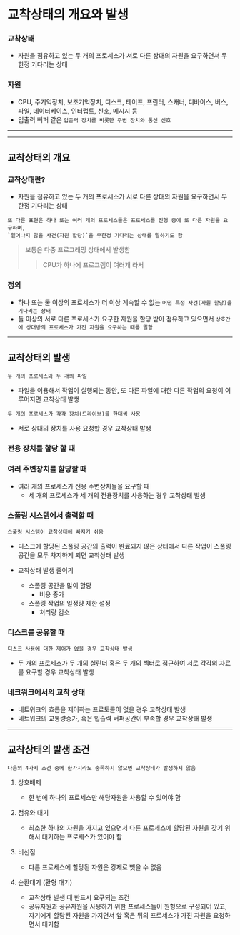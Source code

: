 # 교착상태의 개요와 발생

### 교착상태

- 자원을 점유하고 있는 두 개의 프로세스가 서로 다른 상대의 자원을 요구하면서 무한정 기다리는 상태

### 자원

- CPU, 주기억장치, 보조기억장치, 디스크, 테이프, 프린터, 스캐너, 디바이스, 버스, 파일, 데이터베이스, 인터럽트, 신호, 메시지 등
- 입출력 버퍼 같은 `입출력 장치를 비롯한 주변 장치와 통신 신호`

---

---

## 교착상태의 개요

### 교착상태란?

- 자원을 점유하고 있는 두 개의 프로세스가 서로 다른 상대의 자원을 요구하면서 무한정 기다리는 상태

```
또 다른 표현은 하나 또는 여러 개의 프로세스들은 프로세스를 진행 중에 또 다른 자원을 요구하며,
`일어나지 않을 사건(자원 할당)`을 무한정 기다리는 상태를 말하기도 함
```

> 보통은 다중 프로그래밍 상태에서 발생함
>
> > CPU가 하나에 프로그램이 여러개 라서

### 정의

- 하나 또는 둘 이상의 프로세스가 더 이상 계속할 수 없는 `어떤 특정 사건(자원 할당)을 기다리는 상태`
- 둘 이상의 서로 다른 프로세스가 요구한 자원을 할당 받아 점유하고 있으면서 `상호간에 상대방의 프로세스가 가진 자원을 요구하는 때를 말함`

---

## 교착상태의 발생

```
두 개의 프로세스와 두 개의 파일
```

- 파일을 이용해서 작업이 실행되는 동안, 또 다른 파일에 대한 다른 작업의 요청이 이루어지면 교착상태 발생

```
두 개의 프로세스가 각각 장치(드라이브)를 한대씩 사용
```

- 서로 상대의 장치를 사용 요청할 경우 교착상태 발생

### 전용 장치를 할당 할 때

### 여러 주변장치를 할당할 때

- 여러 개의 프로세스가 전용 주변장치들을 요구할 때
  - 세 개의 프로세스가 세 개의 전용장치를 사용하는 경우 교착상태 발생

### 스풀링 시스템에서 출력할 때

```
스풀링 시스템이 교착상태에 빠지기 쉬움
```

- 디스크에 할당된 스풀링 공간의 출력이 완료되지 않은 상태에서 다른 작업이 스풀링 공간을 모두 차지하게 되면 교착상태 발생

- 교착상태 발생 줄이기
  - 스풀링 공간을 많이 할당
    - 비용 증가
  - 스풀링 작업의 일정량 제한 설정
    - 처리량 감소

### 디스크를 공유할 때

```
디스크 사용에 대한 제어가 없을 경우 교착상태 발생
```

- 두 개의 프로세스가 두 개의 실린더 혹은 두 개의 섹터로 접근하여 서로 각각의 자료를 요구할 경우 교착상태 발생

### 네크워크에서의 교착 상태

- 네트워크의 흐름을 제어하는 프로토콜이 없을 경우 교착상태 발생
- 네트워크의 교통량증가, 혹은 입출력 버퍼공간이 부족할 경우 교착상태 발생

---

## 교착상태의 발생 조건

```
다음의 4가지 조건 중에 한가지라도 충족하지 않으면 교착상태가 발생하지 않음
```

1. 상호배제

   - 한 번에 하나의 프로세스만 해당자원을 사용할 수 있어야 함

2. 점유와 대기

   - 최소한 하나의 자원을 가지고 있으면서 다른 프로세스에 할당된 자원을 갖기 위해서 대기하는 프로세스가 있어야 함

3. 비선점

   - 다른 프로세스에 할당된 자원은 강제로 뻇을 수 없음

4. 순환대기 (환형 대기)
   - 교착상태 발생 때 반드시 요구되는 조건
   - 공유자원과 공유자원을 사용하기 위한 프로세스들이 원형으로 구성되어 있고, 자기에게 할당된 자원을 가지면서 앞 혹은 뒤의 프로세스가 가진 자원을 요청하면서 대기함
